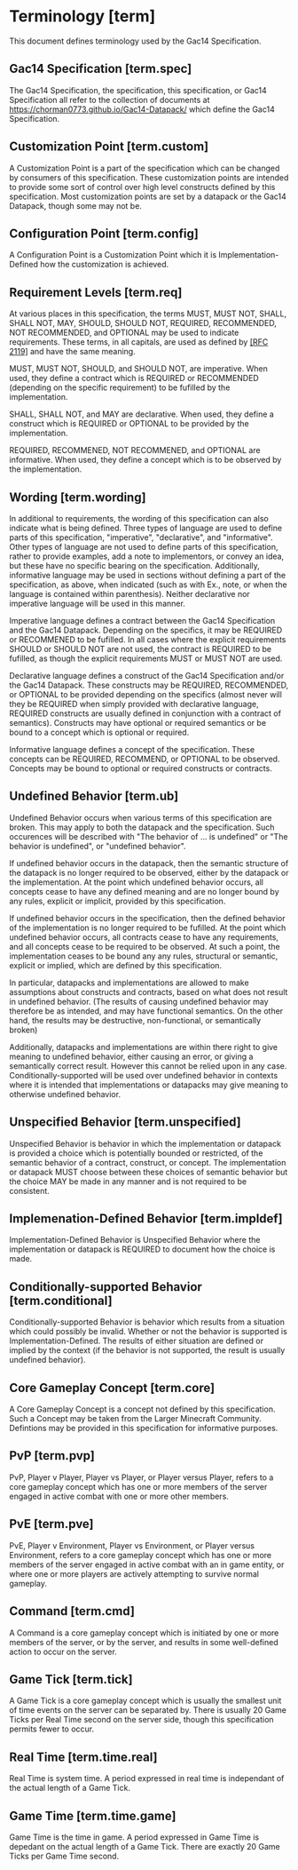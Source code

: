 # Terminology [term]

This document defines terminology used by the Gac14 Specification. 

## Gac14 Specification [term.spec]

The Gac14 Specification, the specification, this specification, or Gac14 Specification all refer to the collection of documents at <https://chorman0773.github.io/Gac14-Datapack/> which define the Gac14 Specification.

## Customization Point [term.custom]

A Customization Point is a part of the specification which can be changed by consumers of this specification. 
These customization points are intended to provide some sort of control over high level constructs defined by this specification. 
Most customization points are set by a datapack or the Gac14 Datapack, though some may not be.

## Configuration Point [term.config]

A Configuration Point is a Customization Point which it is Implementation-Defined how the customization is achieved. 

## Requirement Levels [term.req]

At various places in this specification, the terms MUST, MUST NOT, SHALL, SHALL NOT, MAY, SHOULD, SHOULD NOT, REQUIRED, RECOMMENDED, NOT RECOMMENDED, and OPTIONAL may be used to indicate requirements. These terms, in all capitals, are used as defined by [[RFC 2119]](https://tools.ietf.org/html/rfc2119) and have the same meaning. 

MUST, MUST NOT, SHOULD, and SHOULD NOT, are imperative. When used, they define a contract which is REQUIRED or RECOMMENDED (depending on the specific requirement) to be fufilled by the implementation. 

SHALL, SHALL NOT, and MAY are declarative. When used, they define a construct which is REQUIRED or OPTIONAL to be provided by the implementation. 

REQUIRED, RECOMMENED, NOT RECOMMENED, and OPTIONAL are informative. When used, they define a concept which is to be observed by the implementation. 

## Wording [term.wording]

In additional to requirements, the wording of this specification can also indicate what is being defined. Three types of language are used to define parts of this specification, "imperative", "declarative", and "informative". 
Other types of language are not used to define parts of this specification, rather to provide examples, add a note to implementors, or convey an idea, but these have no specific bearing on the specification. 
Additionally, informative language may be used in sections without defining a part of the specification, as above, when indicated (such as with Ex., note, or when the language is contained within parenthesis). Neither declarative nor imperative language will be used in this manner. 


Imperative language defines a contract between the Gac14 Specification and the Gac14 Datapack. 
Depending on the specifics, it may be REQUIRED or RECOMMENED to be fufilled. 
In all cases where the explicit requirements SHOULD or SHOULD NOT are not used, the contract is REQUIRED to be fufilled, as though the explicit requirements MUST or MUST NOT are used. 


Declarative language defines a construct of the Gac14 Specification and/or the Gac14 Datapack. These constructs may be REQUIRED, RECOMMENDED, or OPTIONAL to be provided depending on the specifics (almost never will they be REQUIRED when simply provided with declarative language, REQUIRED constructs are usually defined in conjunction with a contract of semantics). 
Constructs may have optional or required semantics or be bound to a concept which is optional or required. 

Informative language defines a concept of the specification. These concepts can be REQUIRED, RECOMMEND, or OPTIONAL to be observed. Concepts may be bound to optional or required constructs or contracts. 

## Undefined Behavior [term.ub]

Undefined Behavior occurs when various terms of this specification are broken. This may apply to both the datapack and the specification. 
Such occurences will be described with "The behavior of ... is undefined" or "The behavior is undefined", or "undefined behavior". 

If undefined behavior occurs in the datapack, then the semantic structure of the datapack is no longer required to be observed, either by the datapack or the implementation. At the point which undefined behavior occurs, all concepts cease to have any defined meaning and are no longer bound by any rules, explicit or implicit, provided by this specification. 

If undefined behavior occurs in the specification, then the defined behavior of the implementation is no longer required to be fufilled. 
At the point which undefined behavior occurs, all contracts cease to have any requirements, and all concepts cease to be required to be observed. 
At such a point, the implementation ceases to be bound any any rules, structural or semantic, explicit or implied, which are defined by this specification. 

In particular, datapacks and implementations are allowed to make assumptions about constructs and contracts, based on what does not result in undefined behavior. 
(The results of causing undefined behavior may therefore be as intended, and may have functional semantics. On the other hand, the results may be destructive, non-functional, or semantically broken) 

Additionally, datapacks and implementations are within there right to give meaning to undefined behavior, either causing an error, or giving a semantically correct result. However this cannot be relied upon in any case. 
Conditionally-supported will be used over undefined behavior in contexts where it is intended that implementations or datapacks may give meaning to otherwise undefined behavior. 

## Unspecified Behavior [term.unspecified]

Unspecified Behavior is behavior in which the implementation or datapack is provided a choice which is potentially bounded or restricted, of the semantic behavior of a contract, construct, or concept. 
The implementation or datapack MUST choose between these choices of semantic behavior but the choice MAY be made in any manner and is not required to be consistent. 

## Implemenation-Defined Behavior [term.impldef]

Implementation-Defined Behavior is Unspecified Behavior where the implementation or datapack is REQUIRED to document how the choice is made.

## Conditionally-supported Behavior [term.conditional]

Conditionally-supported Behavior is behavior which results from a situation which could possibly be invalid. 
Whether or not the behavior is supported is Implementation-Defined. 
The results of either situation are defined or implied by the context (if the behavior is not supported, the result is usually undefined behavior).

## Core Gameplay Concept [term.core]

A Core Gameplay Concept is a concept not defined by this specification. 
Such a Concept may be taken from the Larger Minecraft Community. 
Defintions may be provided in this specification for informative purposes. 

## PvP [term.pvp]

PvP, Player v Player, Player vs Player, or Player versus Player, refers to a core gameplay concept which has one or more members of the server engaged in active combat with one or more other members. 

## PvE [term.pve]

PvE, Player v Environment, Player vs Environment, or Player versus Environment, refers to a core gameplay concept which has one or more members of the server engaged in active combat with an in game entity, or where one or more players are actively attempting to survive normal gameplay. 

## Command [term.cmd]

A Command is a core gameplay concept which is initiated by one or more members of the server, or by the server, 
and results in some well-defined action to occur on the server. 

## Game Tick [term.tick]

A Game Tick is a core gameplay concept which is usually the smallest unit of time events on the server can be separated by. 
There is usually 20 Game Ticks per Real Time second on the server side, though this specification permits fewer to occur. 

## Real Time [term.time.real]

Real Time is system time. 
A period expressed in real time is independant of the actual length of a Game Tick. 

## Game Time [term.time.game]

Game Time is the time in game.
A period expressed in Game Time is depedant on the actual length of a Game Tick. 
There are exactly 20 Game Ticks per Game Time second. 
